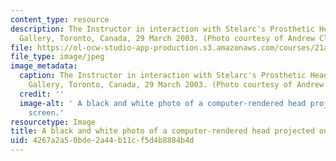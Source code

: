 ```yaml
---
content_type: resource
description: The Instructor in interaction with Stelarc's Prosthetic Head at the InterAccess
  Gallery, Toronto, Canada, 29 March 2003. (Photo courtesy of Andrew Clement.)
file: https://ol-ocw-studio-app-production.s3.amazonaws.com/courses/21a-850j-the-anthropology-of-cybercultures-spring-2009/4267a2a50bde2a44b11cf5d4b8884b4d_21a-850js09-th.jpg
file_type: image/jpeg
image_metadata:
  caption: The Instructor in interaction with Stelarc's Prosthetic Head at the InterAccess
    Gallery, Toronto, Canada, 29 March 2003. (Photo courtesy of Andrew Clement.)
  credit: ''
  image-alt: ' A black and white photo of a computer-rendered head projected on a
    screen.'
resourcetype: Image
title: A black and white photo of a computer-rendered head projected on a screen
uid: 4267a2a5-0bde-2a44-b11c-f5d4b8884b4d
---
```

